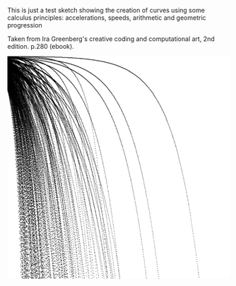 This is just a test sketch showing the creation of curves using some calculus principles: accelerations, speeds, arithmetic and geometric progression


Taken from Ira Greenberg's creative coding and computational art, 2nd edition. p.280 (ebook).


![show](./curvesI.png)
